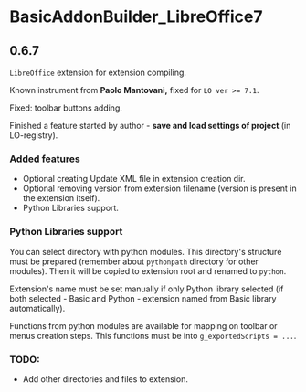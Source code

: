 # BasicAddonBuilder_LibreOffice7 

## 0.6.7

`LibreOffice` extension for extension compiling.  

Known instrument from **Paolo Mantovani,** fixed for `LO ver >= 7.1`.

Fixed: toolbar buttons adding.

Finished a feature started by author - **save and load settings of project** (in LO-registry).

### Added features

- Optional creating Update XML file in extension creation dir.
- Optional removing version from extension filename (version is present in the extension itself).  
- Python Libraries support.  

### Python Libraries support

You can select directory with python modules. This directory's structure must be prepared (remember about `pythonpath` directory for other modules). Then it will be copied to extension root and renamed to `python`.  

Extension's name must be set manually if only Python library selected (if both selected - Basic and Python - extension named from Basic library automatically).

Functions from python modules are available for mapping on toolbar or menus creation steps. This functions must be into `g_exportedScripts = ...`.


### TODO: 
- Add other directories and files to extension.